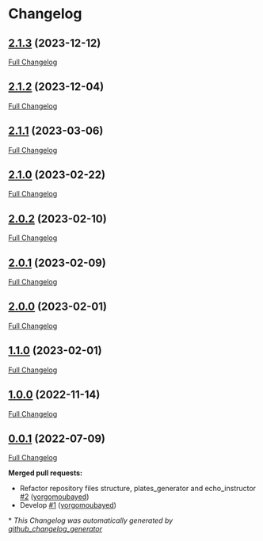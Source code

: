 # Changelog

## [2.1.3](https://github.com/brsynth/icfree-ml/tree/2.1.3) (2023-12-12)

[Full Changelog](https://github.com/brsynth/icfree-ml/compare/2.1.2...2.1.3)

## [2.1.2](https://github.com/brsynth/icfree-ml/tree/2.1.2) (2023-12-04)

[Full Changelog](https://github.com/brsynth/icfree-ml/compare/2.1.1...2.1.2)

## [2.1.1](https://github.com/brsynth/icfree-ml/tree/2.1.1) (2023-03-06)

[Full Changelog](https://github.com/brsynth/icfree-ml/compare/2.1.0...2.1.1)

## [2.1.0](https://github.com/brsynth/icfree-ml/tree/2.1.0) (2023-02-22)

[Full Changelog](https://github.com/brsynth/icfree-ml/compare/2.0.2...2.1.0)

## [2.0.2](https://github.com/brsynth/icfree-ml/tree/2.0.2) (2023-02-10)

[Full Changelog](https://github.com/brsynth/icfree-ml/compare/2.0.1...2.0.2)

## [2.0.1](https://github.com/brsynth/icfree-ml/tree/2.0.1) (2023-02-09)

[Full Changelog](https://github.com/brsynth/icfree-ml/compare/2.0.0...2.0.1)

## [2.0.0](https://github.com/brsynth/icfree-ml/tree/2.0.0) (2023-02-01)

[Full Changelog](https://github.com/brsynth/icfree-ml/compare/1.1.0...2.0.0)

## [1.1.0](https://github.com/brsynth/icfree-ml/tree/1.1.0) (2023-02-01)

[Full Changelog](https://github.com/brsynth/icfree-ml/compare/1.0.0...1.1.0)

## [1.0.0](https://github.com/brsynth/icfree-ml/tree/1.0.0) (2022-11-14)

[Full Changelog](https://github.com/brsynth/icfree-ml/compare/0.0.1...1.0.0)

## [0.0.1](https://github.com/brsynth/icfree-ml/tree/0.0.1) (2022-07-09)

[Full Changelog](https://github.com/brsynth/icfree-ml/compare/21cd48be673e67d45cdad8ce5f92d6ad41728f43...0.0.1)

**Merged pull requests:**

- Refactor repository files structure, plates\_generator and echo\_instructor [\#2](https://github.com/brsynth/icfree-ml/pull/2) ([yorgomoubayed](https://github.com/yorgomoubayed))
- Develop [\#1](https://github.com/brsynth/icfree-ml/pull/1) ([yorgomoubayed](https://github.com/yorgomoubayed))



\* *This Changelog was automatically generated by [github_changelog_generator](https://github.com/github-changelog-generator/github-changelog-generator)*
